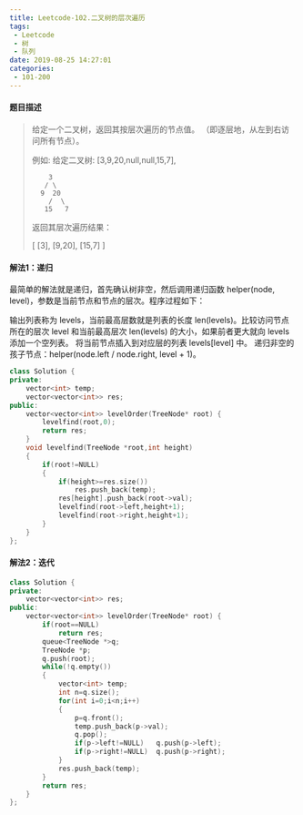 ```yaml
---
title: Leetcode-102.二叉树的层次遍历
tags:
 - Leetcode
 - 树
 - 队列
date: 2019-08-25 14:27:01
categories:
 - 101-200
---
```


#### 题目描述

> 给定一个二叉树，返回其按层次遍历的节点值。 （即逐层地，从左到右访问所有节点）。
>
> 例如:
> 给定二叉树: [3,9,20,null,null,15,7],
>
>         3
>        / \
>       9  20
>         /  \
>        15   7
> 返回其层次遍历结果：
>
> [
>   [3],
>   [9,20],
>   [15,7]
> ]
>

<!--more-->

#### 解法1：递归

最简单的解法就是递归，首先确认树非空，然后调用递归函数 helper(node, level)，参数是当前节点和节点的层次。程序过程如下：

输出列表称为 levels，当前最高层数就是列表的长度 len(levels)。比较访问节点所在的层次 level 和当前最高层次 len(levels) 的大小，如果前者更大就向 levels 添加一个空列表。
将当前节点插入到对应层的列表 levels[level] 中。
递归非空的孩子节点：helper(node.left / node.right, level + 1)。

```c++
class Solution {
private:
    vector<int> temp;
    vector<vector<int>> res;
public:
    vector<vector<int>> levelOrder(TreeNode* root) {
        levelfind(root,0);
        return res;
    }
    void levelfind(TreeNode *root,int height)
    {
        if(root!=NULL)
        {
            if(height>=res.size())
                res.push_back(temp);
            res[height].push_back(root->val);
            levelfind(root->left,height+1);
            levelfind(root->right,height+1);
        }
    }
};
```



#### 解法2：迭代

```c++
class Solution {
private:
    vector<vector<int>> res;
public:
    vector<vector<int>> levelOrder(TreeNode* root) {
        if(root==NULL)
            return res;
        queue<TreeNode *>q;
        TreeNode *p;
        q.push(root);
        while(!q.empty())
        {
            vector<int> temp;
            int n=q.size();
            for(int i=0;i<n;i++)
            {
                p=q.front();
                temp.push_back(p->val);
                q.pop();
                if(p->left!=NULL)   q.push(p->left);
                if(p->right!=NULL)  q.push(p->right);
            }
            res.push_back(temp);
        }
        return res;
    }
};
```

